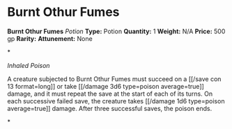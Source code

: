 # Burnt Othur Fumes

**Burnt Othur Fumes**
_Potion_
**Type:** Potion
**Quantity:** 1
**Weight:** N/A
**Price:** 500 gp
**Rarity:** 
**Attunement:** None

*<p>*Inhaled Poison*

A creature subjected to Burnt Othur Fumes must succeed on a [[/save con 13 format=long]] or take  [[/damage 3d6 type=poison average=true]] damage, and it must repeat the save at the start of each of its turns. On each successive failed save, the creature takes  [[/damage 1d6 type=poison average=true]] damage. After three successful saves, the poison ends.</p>*